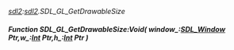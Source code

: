 _[sdl2](../../modules/sdl2/sdl2-module.md):[sdl2](../../modules/sdl2/sdl2-module.md).SDL\_GL\_GetDrawableSize_
##### Function SDL\_GL\_GetDrawableSize:Void( window_:[SDL_Window](../../modules/sdl2/sdl2-sdl_window.md) Ptr,w_:[Int](../../modules/wonkey/wonkey-types-int.md) Ptr,h_:[Int](../../modules/wonkey/wonkey-types-int.md) Ptr )
